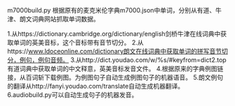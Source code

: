 m7000build.py 根据原有的麦克米伦字典m7000.json中单词，分别从有道、牛津、朗文词典网站抓取单词数据。

1.从https://dictionary.cambridge.org/dictionary/english剑桥牛津在线词典中获取单词的英美音标，这个音标带有音节切分。
2.从https://www.ldoceonline.com/dictionary朗文在线词典中获取单词的拼写音节切分，例句，例句音频。
3.从http://dict.youdao.com/w/%s/#keyfrom=dict2.top有道词典中获取单词的中文释意，英美音标发音文件。
4.根据原来的字典例图链接，从百词斩下载例图。为例图句子自动生成例图句子的机器语音。
5.朗文例句的翻译从http://fanyi.youdao.com/translate自动生成机器翻译。
6.audiobuild.py可以自动生成句子的机器发音。
